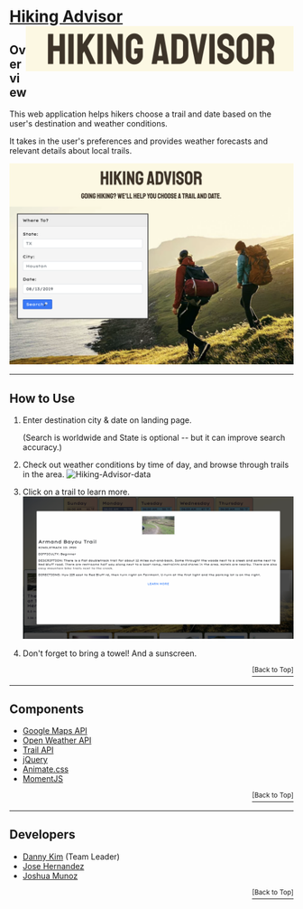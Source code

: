 # <a href="https://danninemx.github.io/hiking-advisor/">Hiking Advisor</a> <img src="https://github.com/danninemx/hiking-advisor/blob/master/assets/images/hiking-advisor-logo.png/" alt="hiking advisor logo" align="right" height="80"> <a name="top"></a>

## Overview

This web application helps hikers choose a trail and date based on the user's destination and weather conditions.

It takes in the user's preferences and provides weather forecasts and relevant details about local trails.

![Hiking-Advisor-Screenshot01](./assets/images/Hiking-Advisor.png)

---

## How to Use

1. Enter destination city & date on landing page.

   (Search is worldwide and State is optional -- but it can improve search accuracy.)

2. Check out weather conditions by time of day, and browse through trails in the area.
   ![Hiking-Advisor-data](./assets/images/hiking-advisor-data.png)

3. Click on a trail to learn more.
   ![Hiking-Advisor-trail](./assets/images/hiking-advisor-trail.png)

4. Don't forget to bring a towel! And a sunscreen.

<p align='right'><a href='#top'><sup>[Back to Top]</sup></a></p>

---

## Components

- [Google Maps API](https://cloud.google.com/maps-platform/)
- [Open Weather API](https://rapidapi.com/community/api/open-weather-map)
- [Trail API](https://rapidapi.com/trailapi/api/trailapi)
- [jQuery](https://jquery.com)
- [Animate.css](https://github.com/daneden/animate.css/)
- [MomentJS](https://momentjs.com)

<p align='right'><a href='#top'><sup>[Back to Top]</sup></a></p>

---

## Developers

- [Danny Kim](https://github.com/danninemx) (Team Leader)
- [Jose Hernandez](https://github.com/Unlovingmotherboard)
- [Joshua Munoz](https://github.com/Joshmunoz63)

<p align='right'><a href='#top'><sup>[Back to Top]</sup></a></p>
